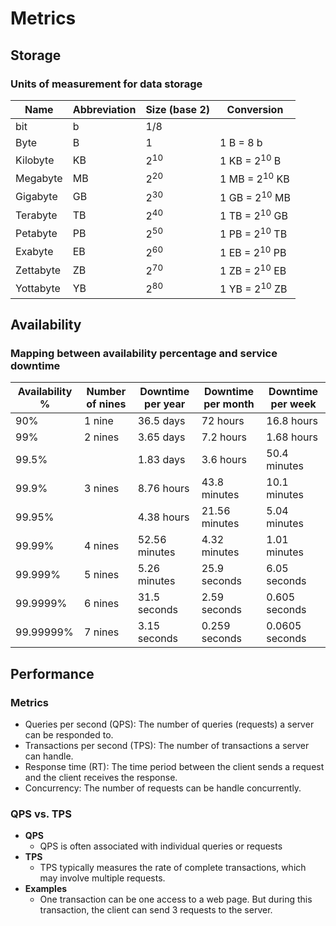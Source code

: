 # Metrics

## Storage
### Units of measurement for data storage
| Name | Abbreviation | Size (base 2) | Conversion |
|----|----|----|----|
| bit | b | 1/8 | |
| Byte | B | 1 | 1 B = 8 b |
| Kilobyte | KB | 2<sup>10</sup> | 1 KB = 2<sup>10</sup> B |
| Megabyte | MB | 2<sup>20</sup> | 1 MB = 2<sup>10</sup> KB |
| Gigabyte | GB | 2<sup>30</sup> | 1 GB = 2<sup>10</sup> MB |
| Terabyte | TB | 2<sup>40</sup> | 1 TB = 2<sup>10</sup> GB |
| Petabyte | PB | 2<sup>50</sup> | 1 PB = 2<sup>10</sup> TB |
| Exabyte | EB | 2<sup>60</sup> | 1 EB = 2<sup>10</sup> PB |
| Zettabyte | ZB | 2<sup>70</sup> | 1 ZB = 2<sup>10</sup> EB |
| Yottabyte | YB | 2<sup>80</sup> | 1 YB = 2<sup>10</sup> ZB |

## Availability
### Mapping between availability percentage and service downtime
| Availability % | Number of nines | Downtime per year | Downtime per month | Downtime per week |
|-----|-----|-----|-----|-----|
| 90% | 1 nine | 36.5 days | 72 hours | 16.8 hours |
| 99% | 2 nines | 3.65 days | 7.2 hours | 1.68 hours |
| 99.5% | | 1.83 days | 3.6 hours | 50.4 minutes |
| 99.9% | 3 nines | 8.76 hours | 43.8 minutes | 10.1 minutes |
| 99.95% | | 4.38 hours | 21.56 minutes | 5.04 minutes |
| 99.99% | 4 nines | 52.56 minutes | 4.32 minutes | 1.01 minutes |
| 99.999% | 5 nines | 5.26 minutes | 25.9 seconds | 6.05 seconds |
| 99.9999% | 6 nines | 31.5 seconds | 2.59 seconds | 0.605 seconds |
| 99.99999% | 7 nines | 3.15 seconds | 0.259 seconds | 0.0605 seconds |

## Performance
### Metrics
- Queries per second (QPS): The number of queries (requests) a server can be responded to.
- Transactions per second (TPS): The number of transactions a server can handle.
- Response time (RT): The time period between the client sends a request and the client receives the response.
- Concurrency: The number of requests can be handle concurrently.

### QPS vs. TPS
- **QPS**
   - QPS is often associated with individual queries or requests
- **TPS**
   - TPS typically measures the rate of complete transactions, which may involve multiple requests.
- **Examples**
   - One transaction can be one access to a web page. But during this transaction, the client can send 3 requests to the server.
   
